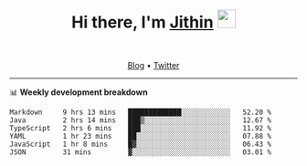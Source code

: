 <h1 align="center">Hi there, I'm <a href="https://jithset.github.io/" target="_blank">Jithin</a> <img
src="https://github.com/blackcater/blackcater/raw/main/images/Hi.gif" height="32" /></h1>

<br />

<p align="center">
  <a href="https://jithset.github.io">Blog</a> •
  <a href="https://twitter.com/jithset">Twitter</a>
</p>

---

📊 **Weekly development breakdown**

<!--START_SECTION:waka-->

```text
Markdown     9 hrs 13 mins   █████████████░░░░░░░░░░░░   52.20 %
Java         2 hrs 14 mins   ███▒░░░░░░░░░░░░░░░░░░░░░   12.67 %
TypeScript   2 hrs 6 mins    ███░░░░░░░░░░░░░░░░░░░░░░   11.92 %
YAML         1 hr 23 mins    ██░░░░░░░░░░░░░░░░░░░░░░░   07.88 %
JavaScript   1 hr 8 mins     █▓░░░░░░░░░░░░░░░░░░░░░░░   06.43 %
JSON         31 mins         ▓░░░░░░░░░░░░░░░░░░░░░░░░   03.01 %
```

<!--END_SECTION:waka-->

